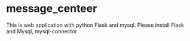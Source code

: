 # message_centeer
This is web application with python Flask and mysql.
Please install Flask and Mysql, mysql-connector
